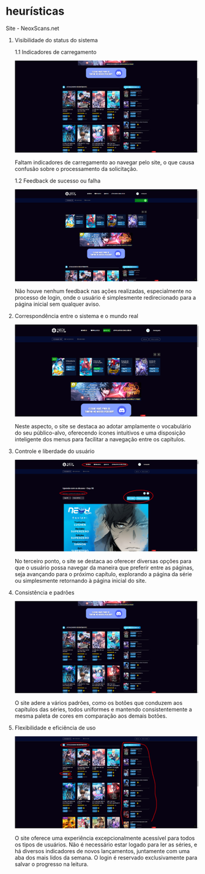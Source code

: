 # heurísticas 
 
Site - NeoxScans.net

1. Visibilidade do status do sistema
   
   1.1  Indicadores de carregamento

   ![Imagem do erro da heurística 1.1](/imagens/FaltaDeCarregamentoVisual.png)  
   
   Faltam indicadores de carregamento ao navegar pelo site, o que causa confusão sobre o processamento da solicitação. 

   1.2 Feedback de sucesso ou falha

   ![Imagem do erro da heurística 1.2](/imagens/LoginNeox.png)
   
   Não houve nenhum feedback nas ações realizadas, especialmente no processo de login, onde o usuário é simplesmente redirecionado para a página inicial sem qualquer aviso.

2. Correspondência entre o sistema e o mundo real

   ![Imagem do erro da heurística 2](/imagens/Terminologia.png)

   Neste aspecto, o site se destaca ao adotar amplamente o vocabulário do seu público-alvo, oferecendo ícones intuitivos e uma disposição inteligente dos menus para facilitar a navegação entre os capítulos.

3. Controle e liberdade do usuário

   ![Imagem do erro da heurística 3](/imagens/ControleDoUsuario.png)

   No terceiro ponto, o site se destaca ao oferecer diversas opções para que o usuário possa navegar da maneira que preferir entre as páginas, seja avançando para o próximo capítulo, explorando a página da série ou simplesmente retornando à página inicial do site.

4. Consistência e padrões

   ![Imagem do erro da heurística 4](/imagens/FaltaDeCarregamentoVisual.png)   

   O site adere a vários padrões, como os botões que conduzem aos capítulos das séries, todos uniformes e mantendo consistentemente a mesma paleta de cores em comparação aos demais botões.

5. Flexibilidade e eficiência de uso

   ![Imagem do erro da heurística 5](/imagens/Flexibilidade.png)

   O site oferece uma experiência excepcionalmente acessível para todos os tipos de usuários. Não é necessário estar logado para ler as séries, e há diversos indicadores de novos lançamentos, juntamente com uma aba dos mais lidos da semana. O login é reservado exclusivamente para salvar o progresso na leitura.
